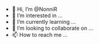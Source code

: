 - 👋 Hi, I’m @NonniR
- 👀 I’m interested in ...
- 🌱 I’m currently learning ...
- 💞️ I’m looking to collaborate on ...
- 📫 How to reach me ...

<!---
NonniR/NonniR is a ✨ special ✨ repository because its `README.md` (this file) appears on your GitHub profile.
You can click the Preview link to take a look at your changes.
--->
